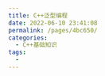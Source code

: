```yaml
---
title: C++泛型编程
date: 2022-06-10 23:41:08
permalink: /pages/4bc650/
categories:
  - C++基础知识
tags:
  - 
---
```

